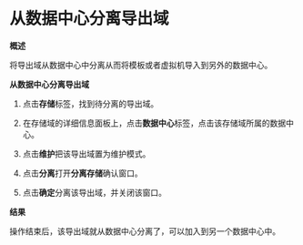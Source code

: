 # 从数据中心分离导出域

**概述**

将导出域从数据中心中分离从而将模板或者虚拟机导入到另外的数据中心。

**从数据中心分离导出域**

1. 点击**存储**标签，找到待分离的导出域。

2. 在存储域的详细信息面板上，点击**数据中心**标签，点击该存储域所属的数据中心。

3. 点击**维护**把该导出域置为维护模式。

4. 点击**分离**打开**分离存储**确认窗口。

5. 点击**确定**分离该导出域，并关闭该窗口。

**结果**

操作结束后，该导出域就从数据中心分离了，可以加入到另一个数据中心中。
